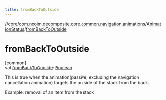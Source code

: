 ```yaml
---
title: fromBackToOutside
---
```

//[core](../../../index.html)/[com.nxoim.decomposite.core.common.navigation.animations](../index.html)/[AnimationStatus](index.html)/[fromBackToOutside](from-back-to-outside.html)



# fromBackToOutside



[common]\
val [fromBackToOutside](from-back-to-outside.html): [Boolean](https://kotlinlang.org/api/latest/jvm/stdlib/kotlin/-boolean/index.html)



This is true when the animation(passive, excluding the navigation cancellation animation) targets the outside of the stack from the back.



Example: removal of an item from the stack




